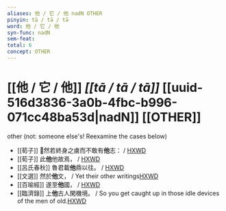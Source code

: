 ```yaml
---
aliases: 他 / 它 / 他 nadN OTHER
pinyin: tā / tā / tā
word: 他 / 它 / 他
syn-func: nadN
sem-feat: 
total: 6
concept: OTHER 
---
```

# [[他 / 它 / 他]] *[[tā / tā / tā]]*  [[uuid-516d3836-3a0b-4fbc-b996-071cc48ba53d|nadN]] [[OTHER]]
other (not: someone else's! Reexamine the cases below)
 - [[荀子]] 𠐥然若終身之虜而不敢有**他**志：
                     / [HXWD](https://hxwd.org/textview.html?location=KR3a0002_tls_008-13a.26)
 - [[荀子]] 此**他**他故焉， / [HXWD](https://hxwd.org/textview.html?location=KR3a0002_tls_010-2a.21)
 - [[呂氏春秋]] 魯君載**他**鼎以往。
                     / [HXWD](https://hxwd.org/textview.html?location=KR3j0009_tls_009-22a.4)
 - [[文選]] 然於**他**文，
                     / Yet their other writings[HXWD](https://hxwd.org/textview.html?location=KR4h0001_tls_052-8a.8)
 - [[百喻經]] 遂至**他**國， / [HXWD](https://hxwd.org/textview.html?location=KR6b0066_T_001-0544c.9)
 - [[臨濟錄]] 上**他**古人閑機境。 / So you get caught up in those idle devices of the men of old.[HXWD](https://hxwd.org/textview.html?location=KR6q0053_T_001-0497c.26)